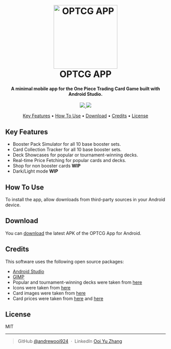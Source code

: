 
<h1 align="center">
  <br>
  <a href="https://asia-en.onepiece-cardgame.com/"><img src="https://github.com/user-attachments/assets/0e70f7cd-dca1-4f3b-a54f-2ee1ffe2f9f9
" alt="OPTCG APP" width="200"></a>
  <br>
  OPTCG APP
  <br>
</h1>

<h4 align="center">A minimal mobile app for the One Piece Trading Card Game built with Android Studio.</h4>

<p align="center">
  <a href="https://saythanks.io/to/andrewooi924">
      <img src="https://img.shields.io/badge/SayThanks.io-%E2%98%BC-1EAEDB.svg">
  </a>
  <a href="https://www.paypal.me/andrewooi924">
    <img src="https://img.shields.io/badge/$-donate-ff69b4.svg?maxAge=2592000&amp;style=flat">
  </a>
</p>

<p align="center">
  <a href="#key-features">Key Features</a> •
  <a href="#how-to-use">How To Use</a> •
  <a href="#download">Download</a> •
  <a href="#credits">Credits</a> •
  <a href="#license">License</a>
</p>

## Key Features

* Booster Pack Simulator for all 10 base booster sets.
* Card Collection Tracker for all 10 base booster sets.
* Deck Showcases for popular or tournament-winning decks.
* Real-time Price Fetching for popular cards and decks.
* Shop for non booster cards **WIP**
* Dark/Light mode **WIP**
  
## How To Use

To install the app, allow downloads from third-party sources in your Android device.

## Download

You can [download](https://drive.google.com/file/d/1sGAWsGgbHtF4V2CE-S4-nkiMBlTi7uqV/view?usp=drive_link) the latest APK of the OPTCG App for Android.

## Credits

This software uses the following open source packages:

- [Android Studio](https://developer.android.com/studio)
- [GIMP](https://www.gimp.org/)
- Popular and tournament-winning decks were taken from [here](https://onepiece.saikyo-cardgame.online/)
- Icons were taken from [here](https://www.flaticon.com)
- Card images were taken from [here](https://asia-en.onepiece-cardgame.com/cardlist)
- Card prices were taken from [here](https://onepiece-card-atari.jp/) and [here](https://tier-one-onepiece.jp/)

## License

MIT

---

> GitHub [@andrewooi924](https://github.com/andrewooi924) &nbsp;&middot;&nbsp;
> LinkedIn [Ooi Yu Zhang](https://www.linkedin.com/in/ooi-yu-zhang-232684287/)

